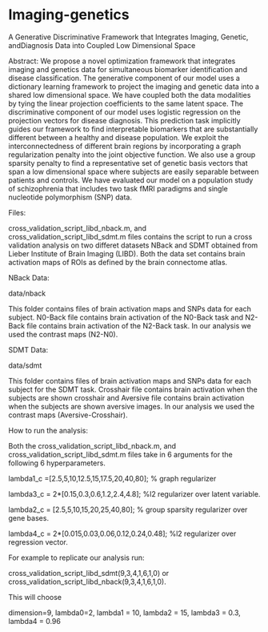 # Imaging-genetics
A Generative Discriminative Framework that Integrates Imaging, Genetic, andDiagnosis Data into Coupled Low Dimensional Space

Abstract:
We propose a novel optimization framework that integrates imaging and genetics data for simultaneous biomarker identification and disease classification. 
The generative component of our model uses a dictionary learning framework to project the imaging and genetic data into a shared low dimensional space. 
We have coupled both the data modalities by tying the  linear projection coefficients to the same latent space. 
The discriminative component of our model uses logistic regression on the projection vectors for disease diagnosis. 
This prediction task implicitly guides our framework to find interpretable biomarkers that are substantially different between a healthy and disease population. 
We exploit the interconnectedness of different brain regions by incorporating a graph regularization penalty into the joint objective function.
We also use a group sparsity penalty to find a representative set of genetic basis vectors that span a low dimensional space where subjects are easily separable between patients and controls.
We have evaluated our model on a population study of schizophrenia that includes two task fMRI paradigms and single nucleotide polymorphism (SNP) data. 


Files:

cross_validation_script_libd_nback.m, and cross_validation_script_libd_sdmt.m files contains the script to run a cross validation analysis on two differet datasets
NBack and SDMT obtained from Lieber Institute of Brain Imaging (LIBD). Both the data set contains brain activation maps of ROIs as defined by the brain connectome atlas.

NBack Data:

data/nback 

This folder contains files of brain activation maps and SNPs data for each subject. N0-Back file contains brain activation of the N0-Back task and N2-Back file contains 
brain activation of the N2-Back task. In our analysis we used the contrast maps (N2-N0).

SDMT Data:

data/sdmt 

This folder contains files of brain activation maps and SNPs data for each subject for the SDMT task. Crosshair file contains brain activation when the subjects are shown crosshair and Aversive file contains brain activation when the subjects are shown aversive images. In our analysis we used the contrast maps (Aversive-Crosshair).

How to run the analysis:

Both the cross_validation_script_libd_nback.m, and cross_validation_script_libd_sdmt.m  files take in 6 arguments for the following 6 hyperparameters.

lambda1_c =[2.5,5,10,12.5,15,17.5,20,40,80]; % graph regularizer

lambda3_c = 2*[0.15,0.3,0.6,1.2,2.4,4.8]; %l2 regularizer over latent variable. 

lambda2_c = [2.5,5,10,15,20,25,40,80]; % group sparsity regularizer over gene bases.

lambda4_c = 2*[0.015,0.03,0.06,0.12,0.24,0.48]; %l2 regularizer over regression vector. 

For example to replicate our analysis run:

cross_validation_script_libd_sdmt(9,3,4,1,6,1,0) or cross_validation_script_libd_nback(9,3,4,1,6,1,0).

This will choose 

dimension=9, lambda0=2, lambda1 = 10, lambda2 = 15, lambda3 = 0.3, lambda4 = 0.96


